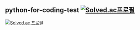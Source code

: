 ## python-for-coding-test [![Solved.ac프로필](http://mazassumnida.wtf/api/mini/generate_badge?boj=sungjun1116)](https://solved.ac/sungjun1116)
[![Solved.ac
프로필](http://mazassumnida.wtf/api/v2/generate_badge?boj=sungjun1116)](https://solved.ac/sungjun1116)
